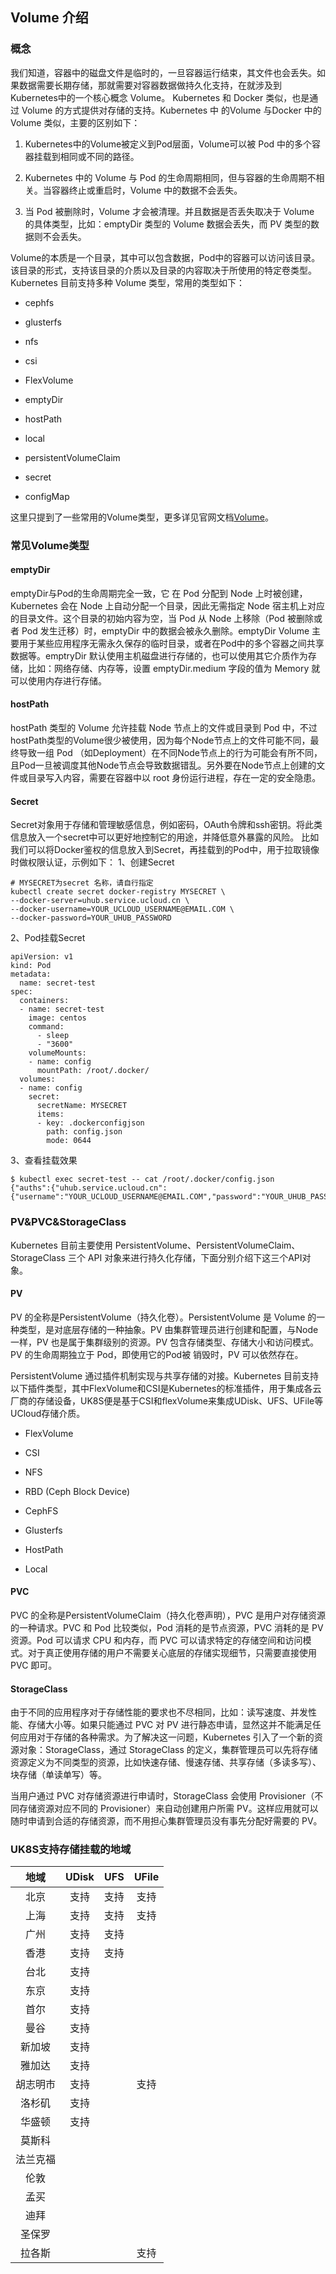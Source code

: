 
## Volume 介绍

### 概念
我们知道，容器中的磁盘文件是临时的，一旦容器运行结束，其文件也会丢失。如果数据需要长期存储，那就需要对容器数据做持久化支持，在就涉及到Kubernetes中的一个核心概念 Volume。
Kubernetes 和 Docker 类似，也是通过 Volume 的方式提供对存储的支持。Kubernetes 中 的Volume  与Docker 中的 Volume 类似，主要的区别如下：

1. Kubernetes中的Volume被定义到Pod层面，Volume可以被 Pod 中的多个容器挂载到相同或不同的路径。

1. Kubernetes 中的 Volume 与 Pod 的生命周期相同，但与容器的生命周期不相关。当容器终止或重启时，Volume 中的数据不会丢失。

1. 当 Pod 被删除时，Volume 才会被清理。并且数据是否丢失取决于 Volume 的具体类型，比如：emptyDir 类型的 Volume 数据会丢失，而 PV 类型的数据则不会丢失。

Volume的本质是一个目录，其中可以包含数据，Pod中的容器可以访问该目录。该目录的形式，支持该目录的介质以及目录的内容取决于所使用的特定卷类型。
Kubernetes 目前支持多种 Volume 类型，常用的类型如下：

+ cephfs

+ glusterfs

+ nfs

+ csi

+ FlexVolume

+ emptyDir

+ hostPath

+ local

+ persistentVolumeClaim

+ secret
+ configMap

这里只提到了一些常用的Volume类型，更多详见官网文档[Volume](https://kubernetes.io/docs/concepts/storage/volumes/)。

### 常见Volume类型

#### emptyDir 
emptyDir与Pod的生命周期完全一致，它 在 Pod 分配到 Node 上时被创建，Kubernetes 会在 Node 上自动分配一个目录，因此无需指定 Node 宿主机上对应的目录文件。这个目录的初始内容为空，当 Pod 从 Node 上移除（Pod 被删除或者 Pod 发生迁移）时，emptyDir 中的数据会被永久删除。emptyDir Volume 主要用于某些应用程序无需永久保存的临时目录，或者在Pod中的多个容器之间共享数据等。emptryDir 默认使用主机磁盘进行存储的，也可以使用其它介质作为存储，比如：网络存储、内存等，设置 emptyDir.medium 字段的值为 Memory 就可以使用内存进行存储。

#### hostPath
hostPath 类型的 Volume 允许挂载 Node 节点上的文件或目录到 Pod 中，不过hostPath类型的Volume很少被使用，因为每个Node节点上的文件可能不同，最终导致一组 Pod （如Deployment）在不同Node节点上的行为可能会有所不同，且Pod一旦被调度其他Node节点会导致数据错乱。另外要在Node节点上创建的文件或目录写入内容，需要在容器中以 root 身份运行进程，存在一定的安全隐患。

#### Secret
Secret对象用于存储和管理敏感信息，例如密码，OAuth令牌和ssh密钥。将此类信息放入一个secret中可以更好地控制它的用途，并降低意外暴露的风险。
比如我们可以将Docker鉴权的信息放入到Secret，再挂载到的Pod中，用于拉取镜像时做权限认证，示例如下：
1、创建Secret
```
# MYSECRET为secret 名称，请自行指定
kubectl create secret docker-registry MYSECRET \
--docker-server=uhub.service.ucloud.cn \
--docker-username=YOUR_UCLOUD_USERNAME@EMAIL.COM \
--docker-password=YOUR_UHUB_PASSWORD
```
2、Pod挂载Secret
```
apiVersion: v1
kind: Pod
metadata:
  name: secret-test
spec:
  containers:
  - name: secret-test
    image: centos
    command:
      - sleep
      - "3600"
    volumeMounts:
    - name: config
      mountPath: /root/.docker/
  volumes:
  - name: config
    secret:
      secretName: MYSECRET 
      items:
      - key: .dockerconfigjson
        path: config.json
        mode: 0644
```
3、查看挂载效果

```
$ kubectl exec secret-test -- cat /root/.docker/config.json
{"auths":{"uhub.service.ucloud.cn":{"username":"YOUR_UCLOUD_USERNAME@EMAIL.COM","password":"YOUR_UHUB_PASSWORD","auth":"dXNlcm5hbWU6cGFzc3dvcmQ="}}}
```
### PV&PVC&StorageClass
Kubernetes 目前主要使用 PersistentVolume、PersistentVolumeClaim、StorageClass 三个 API 对象来进行持久化存储，下面分别介绍下这三个API对象。
#### PV
PV 的全称是PersistentVolume（持久化卷）。PersistentVolume 是 Volume 的一种类型，是对底层存储的一种抽象。PV 由集群管理员进行创建和配置，与Node一样，PV 也是属于集群级别的资源。PV 包含存储类型、存储大小和访问模式。PV 的生命周期独立于 Pod，即使用它的Pod被 销毁时，PV 可以依然存在。

PersistentVolume 通过插件机制实现与共享存储的对接。Kubernetes 目前支持以下插件类型，其中FlexVolume和CSI是Kubernetes的标准插件，用于集成各云厂商的存储设备，UK8S便是基于CSI和flexVolume来集成UDisk、UFS、UFile等UCloud存储介质。

+ FlexVolume

+ CSI

+ NFS

+ RBD (Ceph Block Device)

+ CephFS

+ Glusterfs

+ HostPath

+ Local

#### PVC
PVC 的全称是PersistentVolumeClaim（持久化卷声明），PVC 是用户对存储资源的一种请求。PVC 和 Pod 比较类似，Pod 消耗的是节点资源，PVC 消耗的是 PV 资源。Pod 可以请求 CPU 和内存，而 PVC 可以请求特定的存储空间和访问模式。对于真正使用存储的用户不需要关心底层的存储实现细节，只需要直接使用 PVC 即可。

#### StorageClass
由于不同的应用程序对于存储性能的要求也不尽相同，比如：读写速度、并发性能、存储大小等。如果只能通过 PVC 对 PV 进行静态申请，显然这并不能满足任何应用对于存储的各种需求。为了解决这一问题，Kubernetes 引入了一个新的资源对象：StorageClass，通过 StorageClass 的定义，集群管理员可以先将存储资源定义为不同类型的资源，比如快速存储、慢速存储、共享存储（多读多写）、块存储（单读单写）等。

当用户通过 PVC 对存储资源进行申请时，StorageClass 会使用 Provisioner（不同存储资源对应不同的 Provisioner）来自动创建用户所需 PV。这样应用就可以随时申请到合适的存储资源，而不用担心集群管理员没有事先分配好需要的 PV。


### UK8S支持存储挂载的地域



|地域|UDisk|UFS|UFile|
|:-:|:-:|:-:|:-:|
|北京|支持|支持|支持|
|上海|支持|支持|支持|
|广州|支持|支持| |
|香港|支持|支持| |
|台北|支持| | |
|东京|支持| | |
|首尔|支持| | |
|曼谷|支持| | |
|新加坡|支持| | |
|雅加达|支持| | |
|胡志明市|支持| |支持|
|洛杉矶|支持| | |
|华盛顿|支持| | |
|莫斯科| | | |
|法兰克福| | | |
|伦敦| | | |
|孟买| | | |
|迪拜| | | |
|圣保罗| | | |
|拉各斯| | |支持|
